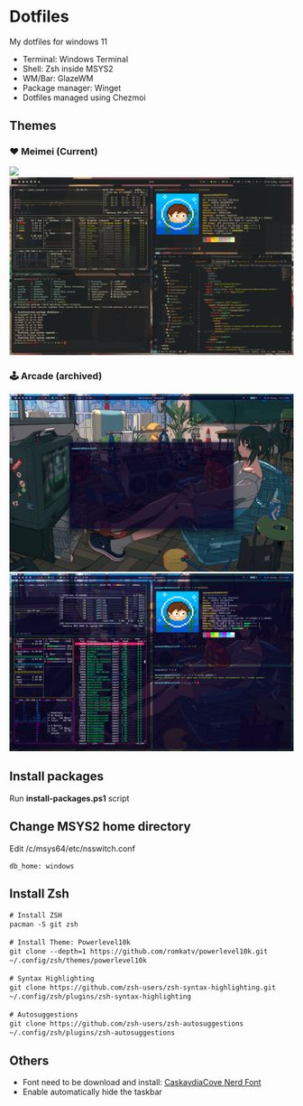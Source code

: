 # Dotfiles

My dotfiles for windows 11

- Terminal: Windows Terminal
- Shell: Zsh inside MSYS2
- WM/Bar: GlazeWM
- Package manager: Winget
- Dotfiles managed using Chezmoi

## Themes

### ❤️ Meimei (Current)

<img src="screenshots/screenshot-gruvbox-0.png" />
<img src="screenshots/screenshot-gruvbox-1.png" />

### 🕹️ Arcade (archived)

<img src="screenshots/desktop-arcade-1.png" />
<img src="screenshots/desktop-arcade.png" />

## Install packages

Run **install-packages.ps1** script

## Change MSYS2 home directory

Edit /c/msys64/etc/nsswitch.conf

```
db_home: windows
```

## Install Zsh

```
# Install ZSH
pacman -S git zsh

# Install Theme: Powerlevel10k
git clone --depth=1 https://github.com/romkatv/powerlevel10k.git ~/.config/zsh/themes/powerlevel10k

# Syntax Highlighting
git clone https://github.com/zsh-users/zsh-syntax-highlighting.git ~/.config/zsh/plugins/zsh-syntax-highlighting

# Autosuggestions
git clone https://github.com/zsh-users/zsh-autosuggestions ~/.config/zsh/plugins/zsh-autosuggestions
```

## Others

- Font need to be download and install: <a href="https://www.nerdfonts.com/font-downloads">CaskaydiaCove Nerd Font</a>
- Enable automatically hide the taskbar
